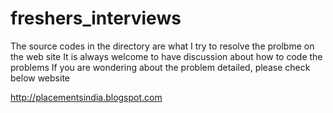 # freshers_interviews

The source codes in the directory are what I try to resolve the prolbme on the web site
It is always welcome to have discussion about how to code the problems
If you are wondering about the problem detailed, please check below website

http://placementsindia.blogspot.com
